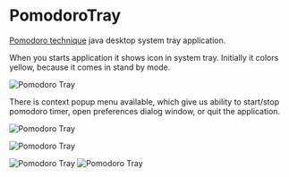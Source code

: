 # PomodoroTray
[Pomodoro technique](http://en.wikipedia.org/wiki/Pomodoro_Technique) java desktop system tray application.

When you starts application it shows icon in system tray. Initially it colors yellow, because it comes in stand by mode.

![Pomodoro Tray](http://3.bp.blogspot.com/-b2XSn3MMC-k/VLeYegJ_A4I/AAAAAAAAAcE/UAX3eU2PM-c/s1600/pom_tray_5.png)

There is context popup menu available, which give us ability to start/stop pomodoro timer, open preferences dialog window, or quit the application.

![Pomodoro Tray](http://2.bp.blogspot.com/-8A1usMVTzjI/VLeYdlaeWdI/AAAAAAAAAcA/b7UV0z0MHIA/s1600/pom_tray_2.png)


![Pomodoro Tray](http://3.bp.blogspot.com/-YKEarckKQLM/VLeYdnNE1EI/AAAAAAAAAb4/zpz35CU56lg/s1600/pom_tray_1.png)

![Pomodoro Tray](http://3.bp.blogspot.com/-AnLyY-2i00c/VLeYdrrGBLI/AAAAAAAAAb8/qHgVam3FAk8/s1600/pom_tray_3.png)
![Pomodoro Tray](http://4.bp.blogspot.com/-G2cU85BHb-E/VLeYeW3QoqI/AAAAAAAAAcU/P5dVo2AugYo/s1600/pom_tray_4.png)


